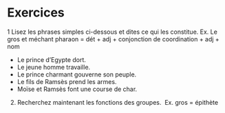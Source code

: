 
# Exercices

1 Lisez les phrases simples ci-dessous et dites ce qui les constitue.
Ex. Le gros et méchant pharaon = dét + adj + conjonction de coordination + adj + nom

- Le prince d’Egypte dort.
- Le jeune homme travaille.
- Le prince charmant gouverne son peuple.
- Le fils de Ramsès prend les armes.
- Moïse et Ramsès font une course de char.

2. Recherchez maintenant les fonctions des groupes.  Ex. gros = épithète
